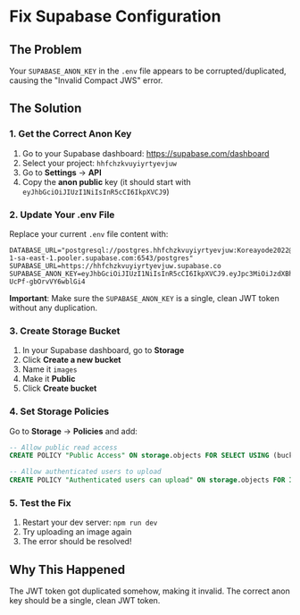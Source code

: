 # Fix Supabase Configuration

## The Problem

Your `SUPABASE_ANON_KEY` in the `.env` file appears to be corrupted/duplicated, causing the "Invalid Compact JWS" error.

## The Solution

### 1. Get the Correct Anon Key

1. Go to your Supabase dashboard: https://supabase.com/dashboard
2. Select your project: `hhfchzkvuyiyrtyevjuw`
3. Go to **Settings** → **API**
4. Copy the **anon public** key (it should start with `eyJhbGciOiJIUzI1NiIsInR5cCI6IkpXVCJ9`)

### 2. Update Your .env File

Replace your current `.env` file content with:

```env
DATABASE_URL="postgresql://postgres.hhfchzkvuyiyrtyevjuw:Koreayode2022@$@aws-1-sa-east-1.pooler.supabase.com:6543/postgres"
SUPABASE_URL=https://hhfchzkvuyiyrtyevjuw.supabase.co
SUPABASE_ANON_KEY=eyJhbGciOiJIUzI1NiIsInR5cCI6IkpXVCJ9.eyJpc3MiOiJzdXBhYmFzZSIsInJlZiI6ImhoZmNoemt2dXlpeXJ0eWV2anV3Iiwicm9sZSI6ImFub24iLCJpYXQiOjE3NTk2Mzc2NjcsImV4cCI6MjA3NTIxMzY2N30.MrPYG3bnVF4LuzNPcOJwh6g-UcPf-gbOrvVY6wblGi4
```

**Important**: Make sure the `SUPABASE_ANON_KEY` is a single, clean JWT token without any duplication.

### 3. Create Storage Bucket

1. In your Supabase dashboard, go to **Storage**
2. Click **Create a new bucket**
3. Name it `images`
4. Make it **Public**
5. Click **Create bucket**

### 4. Set Storage Policies

Go to **Storage** → **Policies** and add:

```sql
-- Allow public read access
CREATE POLICY "Public Access" ON storage.objects FOR SELECT USING (bucket_id = 'images');

-- Allow authenticated users to upload
CREATE POLICY "Authenticated users can upload" ON storage.objects FOR INSERT WITH CHECK (bucket_id = 'images');
```

### 5. Test the Fix

1. Restart your dev server: `npm run dev`
2. Try uploading an image again
3. The error should be resolved!

## Why This Happened

The JWT token got duplicated somehow, making it invalid. The correct anon key should be a single, clean JWT token.
